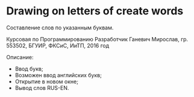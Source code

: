 # Drawing on letters of create words
 Составление слов по указанным буквам. 

 Курсовая по Программированию Разработчик Ганевич Мирослав, гр. 553502, БГУИР, ФКСиС, ИиТП, 2016 год 

  Описание:

+ Ввод букв;
+ Возможен ввод английских букв;
+ Открытие в новом окне;
+ Вывод слов RUS-EN.

